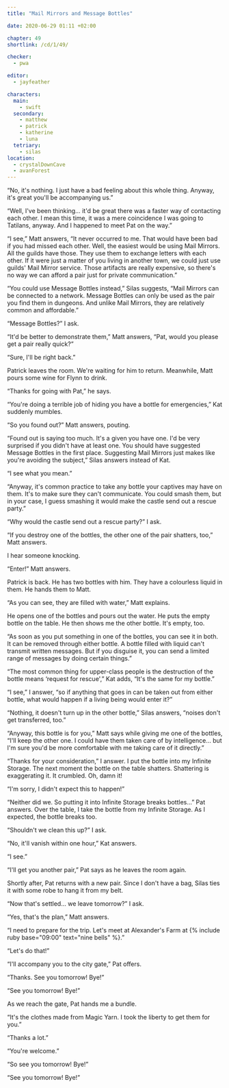 ```yaml
---
title: "Mail Mirrors and Message Bottles"

date: 2020-06-29 01:11 +02:00

chapter: 49
shortlink: /cd/1/49/

checker:
  - pwa

editor: 
  - jayfeather

characters:
  main:
    - swift
  secondary:
    - matthew
    - patrick
    - katherine
    - luna
  tetriary:
    - silas
location:
  - crystalDownCave
  - avanForest
---
```

“No, it's nothing. I just have a bad feeling about this whole thing.
Anyway, it's great you'll be accompanying us.”

“Well, I've been thinking… it'd be great there was a faster way of contacting each other.
I mean this time, it was a mere coincidence I was going to Tatilans, anyway.
And I happened to meet Pat on the way.”

“I see,” Matt answers, “It never occurred to me.
That would have been bad if you had missed each other.
Well, the easiest would be using Mail Mirrors.
All the guilds have those.
They use them to exchange letters with each other.
If it were just a matter of you living in another town, we could just use guilds' Mail Mirror service.
Those artifacts are really expensive, so there's no way we can afford a pair just for private communication.”

“You could use Message Bottles instead,” Silas suggests, “Mail Mirrors can be connected to a network.
Message Bottles can only be used as the pair you find them in dungeons.
And unlike Mail Mirrors, they are relatively common and affordable.”

“Message Bottles?” I ask.

“It'd be better to demonstrate them,” Matt answers, “Pat, would you please get a pair really quick?”

“Sure, I'll be right back.”

Patrick leaves the room.
We're waiting for him to return.
Meanwhile, Matt pours some wine for Flynn to drink.

“Thanks for going with Pat,” he says.

“You're doing a terrible job of hiding you have a bottle for emergencies,” Kat suddenly mumbles.

“So you found out?” Matt answers, pouting.

“Found out is saying too much.
It's a given you have one.
I'd be very surprised if you didn't have at least one.
You should have suggested Message Bottles in the first place.
Suggesting Mail Mirrors just makes like you're avoiding the subject,” Silas answers instead of Kat.

“I see what you mean.”

“Anyway, it's common practice to take any bottle your captives may have on them.
It's to make sure they can't communicate.
You could smash them, but in your case, I guess smashing it would make the castle send out a rescue party.”

“Why would the castle send out a rescue party?” I ask.

“If you destroy one of the bottles, the other one of the pair shatters, too,” Matt answers.

I hear someone knocking.

“Enter!” Matt answers.

Patrick is back.
He has two bottles with him.
They have a colourless liquid in them.
He hands them to Matt.

“As you can see, they are filled with water,” Matt explains.

He opens one of the bottles and pours out the water.
He puts the empty bottle on the table.
He then shows me the other bottle. It's empty, too.

“As soon as you put something in one of the bottles, you can see it in both.
It can be removed through either bottle.
A bottle filled with liquid can't transmit written messages.
But if you disguise it, you can send a limited range of messages by doing certain things.”

“The most common thing for upper-class people is the destruction of the bottle means ‘request for rescue',” Kat adds, “It's the same for my bottle.”

“I see,” I answer, “so if anything that goes in can be taken out from either bottle, what would happen if a living being would enter it?”

“Nothing, it doesn't turn up in the other bottle,” Silas answers, “noises don't get transferred, too.”

“Anyway, this bottle is for you,” Matt says while giving me one of the bottles, “I'll keep the other one.
I could have them taken care of by intelligence… but I'm sure you'd be more comfortable with me taking care of it directly.”

“Thanks for your consideration,” I answer.
I put the bottle into my Infinite Storage.
The next moment the bottle on the table shatters.
Shattering is exaggerating it.
It crumbled. Oh, damn it!

“I'm sorry, I didn't expect this to happen!”

“Neither did we.
So putting it into Infinite Storage breaks bottles…” Pat answers.
Over the table, I take the bottle from my Infinite Storage.
As I expected, the bottle breaks too.

“Shouldn't we clean this up?” I ask.

“No, it'll vanish within one hour,” Kat answers.

“I see.”

“I'll get you another pair,” Pat says as he leaves the room again.

Shortly after, Pat returns with a new pair.
Since I don't have a bag, Silas ties it with some robe to hang it from my belt.

“Now that's settled… we leave tomorrow?” I ask.

“Yes, that's the plan,” Matt answers.

“I need to prepare for the trip.
Let's meet at Alexander's Farm at {% include ruby base="09:00" text="nine bells" %}.”

“Let's do that!”

“I'll accompany you to the city gate,” Pat offers.

“Thanks. See you tomorrow! Bye!”

“See you tomorrow! Bye!”

As we reach the gate, Pat hands me a bundle.

“It's the clothes made from Magic Yarn.
I took the liberty to get them for you.”

“Thanks a lot.”

“You're welcome.”

“So see you tomorrow! Bye!”

“See you tomorrow! Bye!”
